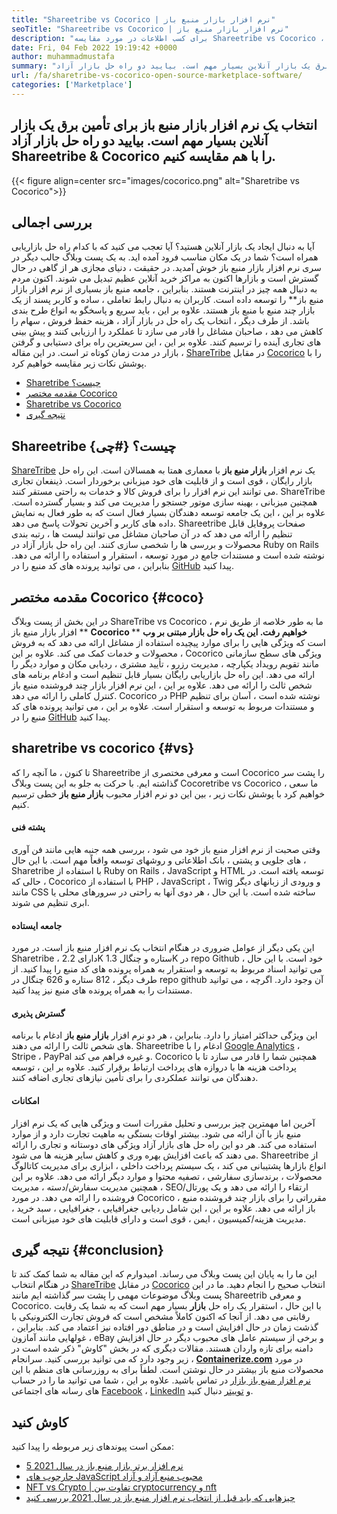 ```yaml
---
title: "Shareetribe vs Cocorico | نرم افزار بازار منبع باز" 
seoTitle: "Shareetribe vs Cocorico | نرم افزار بازار منبع باز" 
description: "برای کسب اطلاعات در مورد مقایسه Shareetribe vs Cocorico ، این مقاله را طی کنید. یک راه حل بازار منبع باز برای تغذیه فروش و بازار نصب کنید." 
date: Fri, 04 Feb 2022 19:19:42 +0000
author: muhammadmustafa
summary: "انتخاب یک نرم افزار بازار منبع باز برای تأمین برق یک بازار آنلاین بسیار مهم است. بیایید دو راه حل بازار آزاد Shareetribe & amp را مقایسه کنیم. کوکوریکو" 
url: /fa/sharetribe-vs-cocorico-open-source-marketplace-software/
categories: ['Marketplace']
---
```


## انتخاب یک نرم افزار بازار منبع باز برای تأمین برق یک بازار آنلاین بسیار مهم است. بیایید دو راه حل بازار آزاد Shareetribe & Cocorico را با هم مقایسه کنیم.

{{< figure align=center src="images/cocorico.png" alt="Sharetribe vs Cocorico">}}


## بررسی اجمالی
آیا به دنبال ایجاد یک بازار آنلاین هستید؟ آیا تعجب می کنید که با کدام راه حل بازاریابی همراه است؟ شما در یک مکان مناسب فرود آمده اید. به یک پست وبلاگ جالب دیگر در سری نرم افزار بازار منبع باز خوش آمدید. در حقیقت ، دنیای مجازی هر از گاهی در حال گسترش است و بازارها اکنون به مراکز خرید آنلاین عظیم تبدیل می شوند. اکنون مردم به دنبال همه چیز در اینترنت هستند. بنابراین ، جامعه منبع باز بسیاری از نرم افزار بازار منبع باز** را توسعه داده است.
کاربران به دنبال رابط تعاملی ، ساده و کاربر پسند از یک بازار چند منبع با منبع باز هستند. علاوه بر این ، باید سریع و پاسخگو به انواع طرح بندی باشد. از طرف دیگر ، انتخاب یک راه حل در بازار آزاد ، هزینه حفظ فروش ، سهام را کاهش می دهد ، صاحبان مشاغل را قادر می سازد تا عملکرد را ارزیابی کنند و پیش بینی های تجاری آینده را ترسیم کنند. علاوه بر این ، این سریعترین راه برای دستیابی و گرفتن بازار در مدت زمان کوتاه تر است. در این مقاله ، [ShareTribe][1] در مقابل [Cocorico][2] را با پوشش نکات زیر مقایسه خواهیم کرد.
  * [Sharetribe چیست؟][3]
  * [مقدمه مختصر Cocorico][4]
  * [Sharetribe vs Cocorico][5]
  * [نتیجه گیری][6]

## Shareetribe چیست؟   {#چی}
[ShareTribe][1] یک نرم افزار  **بازار منبع باز**  با معماری همتا به همسالان است. این راه حل بازار رایگان ، قوی است و از قابلیت های خود میزبانی برخوردار است. ذینفعان تجاری می توانند این نرم افزار را برای فروش کالا و خدمات به راحتی مستقر کنند. ShareTribe همچنین میزبانی ، بهینه سازی موتور جستجو را مدیریت می کند و بسیار گسترده است. علاوه بر این ، این یک جامعه توسعه دهندگان بسیار فعال است که به طور فعال به نمایش داده های کاربر و آخرین تحولات پاسخ می دهد. Shareetribe صفحات پروفایل قابل تنظیم را ارائه می دهد که در آن صاحبان مشاغل می توانند لیست ها ، رتبه بندی محصولات و بررسی ها را شخصی سازی کنند. این راه حل بازار آزاد در Ruby on Rails نوشته شده است و مستندات جامع در مورد توسعه ، استقرار و استفاده را ارائه می دهد. بنابراین ، می توانید پرونده های کد منبع را در [GitHub][7] پیدا کنید.

## مقدمه مختصر Cocorico   {#coco}
در این بخش از پست وبلاگ ShareTribe vs Cocorico ، ما به طور خلاصه از طریق نرم افزار بازار منبع باز ** **Cocorico خواهیم رفت. این یک راه حل بازار مبتنی بر وب**  ** است که ویژگی هایی را برای موارد پیچیده استفاده از مشاغل ارائه می دهد که به فروش محصولات و خدمات کمک می کند. علاوه بر این ، Cocorico ویژگی های سطح سازمانی مانند تقویم رویداد یکپارچه ، مدیریت رزرو ، تأیید مشتری ، ردیابی مکان و موارد دیگر را ارائه می دهد. این راه حل بازاریابی رایگان بسیار قابل تنظیم است و ادغام برنامه های شخص ثالث را ارائه می دهد. علاوه بر این ، این نرم افزار بازار چند فروشنده منبع باز کنترل کاملی را ارائه می دهد. Cocorico در PHP نوشته شده است ، آسان برای تنظیم و مستندات مربوط به توسعه و استقرار است. علاوه بر این ، می توانید پرونده های کد منبع را در [GitHub][8] پیدا کنید.

## sharetribe vs cocorico   {#vs}
تا کنون ، ما آنچه را که Shareetribe است و معرفی مختصری از Cocorico را پشت سر گذاشته ایم. با حرکت به جلو به این پست وبلاگ Cocoretribe vs Cocorico ، ما سعی خواهیم کرد با پوشش نکات زیر ، بین این دو نرم افزار محبوب  **بازار منبع باز**  خطی ترسیم کنیم.

#### پشته فنی
وقتی صحبت از نرم افزار منبع باز خود می شود ، بررسی همه جنبه هایی مانند فن آوری های جلویی و پشتی ، بانک اطلاعاتی و روشهای توسعه واقعاً مهم است. با این حال ، Sharetribe با استفاده از Ruby on Rails ، JavaScript و HTML توسعه یافته است. در حالی که ، Cocorico با استفاده از PHP ، JavaScript ، Twig و ورودی از زبانهای دیگر مانند CSS ساخته شده است. با این حال ، هر دوی آنها به راحتی در سرورهای محلی یا ابری تنظیم می شوند.

####  **جامعه ایستاده** 
این یکی دیگر از عوامل ضروری در هنگام انتخاب یک نرم افزار منبع باز است. در مورد Sharetribe ، دارای 2.2K ستاره و چنگال 1.3K در repo Github خود است. با این حال ، می توانید اسناد مربوط به توسعه و استقرار به همراه پرونده های کد منبع را پیدا کنید. از طرف دیگر ، 812 ستاره و 626 چنگال در repo github آن وجود دارد. اگرچه ، می توانید مستندات را به همراه پرونده های منبع نیز پیدا کنید.

####  **گسترش پذیری** 
این ویژگی حداکثر امتیاز را دارد. بنابراین ، هر دو نرم افزار  **بازار منبع باز**  ادغام با برنامه های شخص ثالث را ارائه می دهند. Shareetribe ادغام را با [Google Analytics][9] ، Stripe ، PayPal و غیره فراهم می کند. Cocorico همچنین شما را قادر می سازد تا با پرداخت هزینه ها با دروازه های پرداخت ارتباط برقرار کنید. علاوه بر این ، توسعه دهندگان می توانند عملکردی را برای تأمین نیازهای تجاری اضافه کنند.

#### امکانات
آخرین اما مهمترین چیز بررسی و تحلیل مقررات است و ویژگی هایی که یک نرم افزار منبع باز با آن ارائه می شود. بیشتر اوقات بستگی به ماهیت تجارت دارد و از موارد استفاده می کند. هر دو این راه حل های بازار آزاد ویژگی های دوستانه و تجاری را ارائه می دهند که باعث افزایش بهره وری و کاهش سایر هزینه ها می شود. Shareetribe از انواع بازارها پشتیبانی می کند ، یک سیستم پرداخت داخلی ، ابزاری برای مدیریت کاتالوگ محصولات ، برندسازی سفارشی ، تصفیه محتوا و موارد دیگر ارائه می دهد. علاوه بر این ، همچنین مدیریت سفارش/دسته ، مدیریت SEO/ارتقاء را ارائه می دهد و یک پورتال فروشنده را ارائه می دهد.
در مورد Cocorico ، مقرراتی را برای بازار چند فروشنده منبع باز ارائه می دهد. علاوه بر این ، این شامل ردیابی جغرافیایی ، جغرافیایی ، سبد خرید ، مدیریت هزینه/کمیسیون ، ایمن ، قوی است و دارای قابلیت های خود میزبانی است.

## نتیجه گیری   {#conclusion}
این ما را به پایان این پست وبلاگ می رساند. امیدوارم که این مقاله به شما کمک کند تا در هنگام انتخاب [ShareTribe][1] در مقابل [Cocorico][2] انتخاب صحیح را انجام دهید. ما در این پست وبلاگ موضوعات مهمی را پشت سر گذاشته ایم مانند Shareetrib و معرفی Cocorico. با این حال ، استقرار یک راه حل  **بازار**  بسیار مهم است که به شما یک رقابت رقابتی می دهد. از آنجا که اکنون کاملاً مشخص است که فروش تجارت الکترونیکی با گذشت زمان در حال افزایش است و در مناطق دور افتاده نیز اعتماد می کند. بنابراین ، غولهایی مانند آمازون ، eBay و برخی از سیستم عامل های محبوب دیگر در حال افزایش دامنه برای تازه واردان هستند. مقالات دیگری که در بخش "کاوش" ذکر شده است در زیر وجود دارد که می توانید بررسی کنید.
سرانجام ،  **[Containerize.com][10]**  در مورد محصولات منبع باز بیشتر در حال نوشتن است. لطفاً برای به روزرسانی های منظم با این [نرم افزار منبع باز بازار][11] در تماس باشید. علاوه بر این ، شما می توانید ما را در حساب های رسانه های اجتماعی [Facebook][12] ، [LinkedIn][13] و [توییتر][14] دنبال کنید.

## کاوش کنید
ممکن است پیوندهای زیر مربوطه را پیدا کنید:
  * [5 نرم افزار برتر بازار منبع باز در سال 2021][15]
  * [چارچوب های JavaScript محبوب منبع آزاد و آزاد][16]
  * [NFT vs Crypto | تفاوت بین cryptocurrency و nft][17]
  * [چیزهایی که باید قبل از انتخاب نرم افزار منبع باز در سال 2021 بررسی کنید][18]

  
[1]: https://products.containerize.com/marketplace/sharetribe/
[2]: https://products.containerize.com/marketplace/cocorico/
[3]: #what
[4]: #coco
[5]: #vs
[6]: #Conclusion
[7]: https://github.com/sharetribe/sharetribe
[8]: https://github.com/Cocolabs-SAS/cocorico
[9]: https://analytics.google.com
[10]: https://www.containerize.com/
[11]: https://products.containerize.com/marketplace/
[12]: https://web.facebook.com/containerize
[13]: https://www.linkedin.com/company/containerize/
[14]: https://twitter.com/containerize_co
[15]: https://blog.containerize.com/marketplace/top-5-open-source-marketplace-software-in-2021/
[16]: https://blog.containerize.com/software-development/free-open-source-popular-javascript-frameworks/
[17]: https://blog.containerize.com/blockchain-platforms/nft-vs-crypto-difference-between-cryptocurrency-nft/
[18]: https://blog.containerize.com/cmdb-software/things-to-review-before-opting-open-source-software-in-2021/

